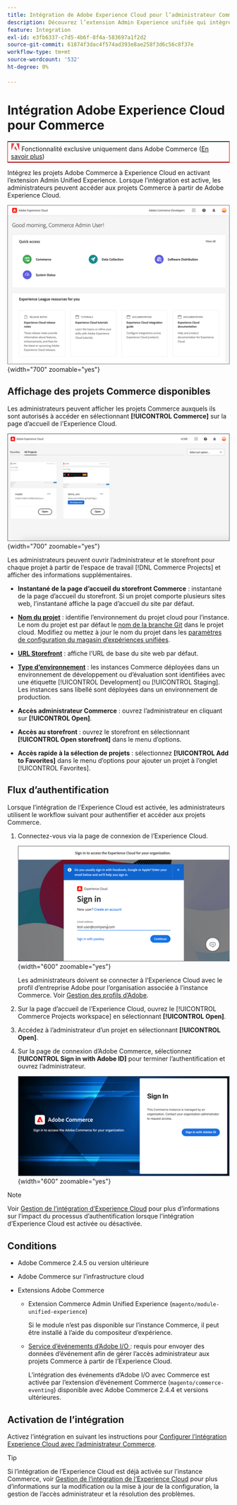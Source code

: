 ```yaml
---
title: Intégration de Adobe Experience Cloud pour l’administrateur Commerce
description: Découvrez l’extension Admin Experience unifiée qui intègre Commerce à Experience Cloud afin que les clients puissent accéder aux projets Commerce à partir de la page d’accueil de l’Experience Cloud.
feature: Integration
exl-id: e3fb6337-c7d5-4b6f-8f4a-583697a1f2d2
source-git-commit: 61874f3dac4f574ad393e8ae258f3d6c56c8f37e
workflow-type: tm+mt
source-wordcount: '532'
ht-degree: 0%

---
```


# Intégration Adobe Experience Cloud pour Commerce

<table style="border:1px solid red">
<tr><td><img alt="Fonctionnalité Adobe Commerce" src="../assets/adobe-logo.svg" width="20" height="20" /> Fonctionnalité exclusive uniquement dans Adobe Commerce (<a href="https://experienceleague.adobe.com/docs/commerce-admin/user-guides/home.html?lang=fr#product-editions">En savoir plus</a>)</td></tr>
</table>

Intégrez les projets Adobe Commerce à Experience Cloud en activant l’extension Admin Unified Experience. Lorsque l’intégration est active, les administrateurs peuvent accéder aux projets Commerce à partir de Adobe Experience Cloud.

![Accéder à Commerce à partir de la page d’accueil de l’Experience Cloud](./assets/admin-uex-home-page.png){width="700" zoomable="yes"}

## Affichage des projets Commerce disponibles

Les administrateurs peuvent afficher les projets Commerce auxquels ils sont autorisés à accéder en sélectionnant **[!UICONTROL Commerce]** sur la page d’accueil de l’Experience Cloud.

![Espace de travail Projets Commerce sur l’Experience Cloud](./assets/admin-uex-commerce-projects-home.png){width="700" zoomable="yes"}

Les administrateurs peuvent ouvrir l’administrateur et le storefront pour chaque projet à partir de l’espace de travail [!DNL Commerce Projects] et afficher des informations supplémentaires.

- **Instantané de la page d’accueil du storefront Commerce** : instantané de la page d’accueil du storefront. Si un projet comporte plusieurs sites web, l’instantané affiche la page d’accueil du site par défaut.

- **[Nom du projet](https://experienceleague.adobe.com/docs/commerce-cloud-service/user-guide/architecture/pro-develop-deploy-workflow.html?lang=fr)** : identifie l’environnement du projet cloud pour l’instance. Le nom du projet est par défaut le [nom de la branche Git](https://experienceleague.adobe.com/docs/commerce-cloud-service/user-guide/project/console-branches.html?lang=fr) dans le projet cloud. Modifiez ou mettez à jour le nom du projet dans les [paramètres de configuration du magasin d’expériences unifiées](admin-unified-experience-integration-manage.md#manage-the-integration-from-the-admin).

- **[URL Storefront](../stores-purchase/store-urls.md)** : affiche l’URL de base du site web par défaut.

- **[Type d’environnement](https://experienceleague.adobe.com/docs/commerce-cloud-service/user-guide/architecture/pro-develop-deploy-workflow.html?lang=fr)** : les instances Commerce déployées dans un environnement de développement ou d’évaluation sont identifiées avec une étiquette [!UICONTROL Development] ou [!UICONTROL Staging]. Les instances sans libellé sont déployées dans un environnement de production.

- **Accès administrateur Commerce** : ouvrez l’administrateur en cliquant sur **[!UICONTROL Open]**.

- **Accès au storefront** : ouvrez le storefront en sélectionnant **[!UICONTROL Open storefront]** dans le menu d’options.

- **Accès rapide à la sélection de projets** : sélectionnez **[!UICONTROL Add to Favorites]** dans le menu d’options pour ajouter un projet à l’onglet [!UICONTROL Favorites].

## Flux d’authentification

Lorsque l’intégration de l’Experience Cloud est activée, les administrateurs utilisent le workflow suivant pour authentifier et accéder aux projets Commerce.

1. Connectez-vous via la page de connexion de l’Experience Cloud.

   ![Page de connexion Experience Cloud](./assets/admin-uex-experience-cloud-login.png){width="600" zoomable="yes"}

   Les administrateurs doivent se connecter à l’Experience Cloud avec le profil d’entreprise Adobe pour l’organisation associée à l’instance Commerce. Voir [Gestion des profils d’Adobe](https://helpx.adobe.com/fr/enterprise/using/manage-adobe-profiles.html).

1. Sur la page d’accueil de l’Experience Cloud, ouvrez le [!UICONTROL Commerce Projects workspace] en sélectionnant **[!UICONTROL Open]**.

1. Accédez à l’administrateur d’un projet en sélectionnant **[!UICONTROL Open]**.

1. Sur la page de connexion d’Adobe Commerce, sélectionnez **[!UICONTROL Sign in with Adobe ID]** pour terminer l’authentification et ouvrez l’administrateur.

   ![Page de connexion Adobe Commerce](./assets/admin-adobeid-login.png){width="600" zoomable="yes"}

>[!NOTE]
>
>Voir [Gestion de l’intégration d’Experience Cloud](admin-unified-experience-integration-manage.md) pour plus d’informations sur l’impact du processus d’authentification lorsque l’intégration d’Experience Cloud est activée ou désactivée.

## Conditions

- Adobe Commerce 2.4.5 ou version ultérieure
- Adobe Commerce sur l’infrastructure cloud
- Extensions Adobe Commerce

   - Extension Commerce Admin Unified Experience (`magento/module-unified-experience`)

     Si le module n’est pas disponible sur l’instance Commerce, il peut être installé à l’aide du compositeur d’expérience.

   - [ Service d’événements d’Adobe I/O ](https://developer.adobe.com/commerce/extensibility/events/) : requis pour envoyer des données d’événement afin de gérer l’accès administrateur aux projets Commerce à partir de l’Experience Cloud.

     L’intégration des événements d’Adobe I/O avec Commerce est activée par l’extension d’événement Commerce (`magento/commerce-eventing`) disponible avec Adobe Commerce 2.4.4 et versions ultérieures.

## Activation de l’intégration

Activez l’intégration en suivant les instructions pour [Configurer l’intégration Experience Cloud avec l’administrateur Commerce](admin-unified-experience-integration-configure.md).

>[!TIP]
>
>Si l’intégration de l’Experience Cloud est déjà activée sur l’instance Commerce, voir [Gestion de l’intégration de l’Experience Cloud](admin-unified-experience-integration-manage.md) pour plus d’informations sur la modification ou la mise à jour de la configuration, la gestion de l’accès administrateur et la résolution des problèmes.
